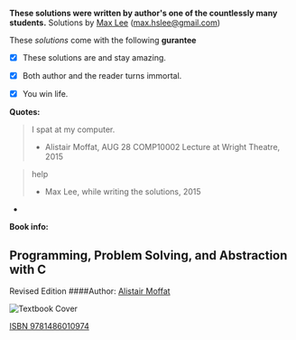 **These solutions were written by author's one of the countlessly many students.**
Solutions by [Max Lee](http://imnotbermuda.com) (max.hslee@gmail.com)

These *solutions* come with the following **gurantee**
- [x] These solutions are and stay amazing.
- [x] Both author and the reader turns immortal.
- [x] You win life.


**Quotes:**
> I spat at my computer.
> - Alistair Moffat, AUG 28 COMP10002 Lecture at Wright Theatre, 2015
 
> help
> - Max Lee, while writing the solutions, 2015

-

**Book info:**

## Programming, Problem Solving, and Abstraction with C
Revised Edition
####Author: [Alistair Moffat](http://people.eng.unimelb.edu.au/ammoffat/)

![Textbook Cover](http://people.eng.unimelb.edu.au/ammoffat/ppsaa/front-cover-revised.jpg)

[ISBN 9781486010974](http://people.eng.unimelb.edu.au/ammoffat/ppsaa/)
